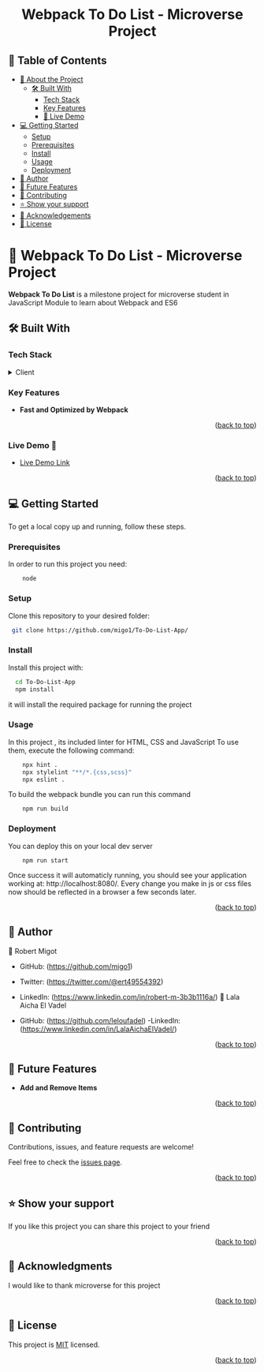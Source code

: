 <a name="readme-top"></a>

<div align="center">

  <h1><b>Webpack To Do List - Microverse Project</b></h1>

</div>

<!-- TABLE OF CONTENTS -->

## 📗 Table of Contents

- [📖 About the Project](#about-project)
  - [🛠 Built With](#built-with)
    - [Tech Stack](#tech-stack)
    - [Key Features](#key-features)
    - [🚀 Live Demo](#live-demo)
- [💻 Getting Started](#getting-started)
  - [Setup](#setup)
  - [Prerequisites](#prerequisites)
  - [Install](#install)
  - [Usage](#usage)
  - [Deployment](#deployment)
- [👥 Author](#author)
- [🔭 Future Features](#future-features)
- [🤝 Contributing](#contributing)
- [⭐️ Show your support](#support)
- [🙏 Acknowledgements](#acknowledgements)
- [📝 License](#license)

<!-- PROJECT DESCRIPTION -->

# 📖 Webpack To Do List - Microverse Project <a name="about-project"></a>

**Webpack To Do List** is a milestone project for microverse student in JavaScript Module to learn about Webpack and ES6

## 🛠 Built With <a name="built-with"></a>

### Tech Stack <a name="tech-stack"></a>

<details>
  <summary>Client</summary>
  <ul>
    <li><a href="https://webpack.js.org/">Webpack</a></li>
    <li><a href="https://developer.mozilla.org/en-US/docs/Learn/Getting_started_with_the_web/HTML_basics">HTML</a></li>
    <li><a href="https://developer.mozilla.org/en-US/docs/Learn/Getting_started_with_the_web/CSS_basics">CSS</a></li>
    <li><a href="https://developer.mozilla.org/en-US/docs/Web/JavaScript">JS</a></li>
  </ul>
</details>

<!-- Features -->

### Key Features <a name="key-features"></a>

- **Fast and Optimized by Webpack**

<p align="right">(<a href="#readme-top">back to top</a>)</p>

### Live Demo 🚀 <a name="live-demo"></a>

- <a href="https://migo1.github.io/To-Do-List-App/dist/">Live Demo Link</a>

<p align="right">(<a href="#readme-top">back to top</a>)</p>

<!-- GETTING STARTED -->

## 💻 Getting Started <a name="getting-started"></a>

To get a local copy up and running, follow these steps.

### Prerequisites

In order to run this project you need:

```
    node
```

### Setup

Clone this repository to your desired folder:

```sh
 git clone https://github.com/migo1/To-Do-List-App/
```

### Install

Install this project with:

```sh
  cd To-Do-List-App
  npm install
```

it will install the required package for running the project

### Usage

In this project , its included linter for HTML, CSS and JavaScript
To use them, execute the following command:

```sh
    npx hint .
    npx stylelint "**/*.{css,scss}"
    npx eslint .
```

To build the webpack bundle you can run this command

```
    npm run build
```

### Deployment

You can deploy this on your local dev server

```
    npm run start
```

Once success it will automaticly running, you should see your application working at: http://localhost:8080/. Every change you make in js or css files now should be reflected in a browser a few seconds later.

<p align="right">(<a href="#readme-top">back to top</a>)</p>

<!-- AUTHORS -->

## 👥 Author <a name="author"></a>

👤 Robert Migot

- GitHub: (https://github.com/migo1)
- Twitter: (https://twitter.com/@ert49554392)
- LinkedIn: (https://www.linkedin.com/in/robert-m-3b3b1116a/)
👤 Lala Aicha El Vadel

- GitHub: (https://github.com/leloufadel)
-LinkedIn: (https://www.linkedin.com/in/LalaAichaElVadel/)
<p align="right">(<a href="#readme-top">back to top</a>)</p>

<!-- FUTURE FEATURES -->

## 🔭 Future Features <a name="future-features"></a>

- **Add and Remove Items**

<p align="right">(<a href="#readme-top">back to top</a>)</p>

<!-- CONTRIBUTING -->

## 🤝 Contributing <a name="contributing"></a>

Contributions, issues, and feature requests are welcome!

Feel free to check the [issues page](https://github.com/migo1/To-Do-List-App/issues).

<p align="right">(<a href="#readme-top">back to top</a>)</p>

<!-- SUPPORT -->

## ⭐️ Show your support <a name="support"></a>

If you like this project you can share this project to your friend

<p align="right">(<a href="#readme-top">back to top</a>)</p>

<!-- ACKNOWLEDGEMENTS -->

## 🙏 Acknowledgments <a name="acknowledgements"></a>

I would like to thank microverse for this project

<p align="right">(<a href="#readme-top">back to top</a>)</p>

<!-- LICENSE -->

## 📝 License <a name="license"></a>

This project is [MIT](./LICENSE) licensed.

<p align="right">(<a href="#readme-top">back to top</a>)</p>
